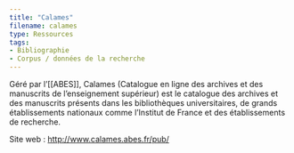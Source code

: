 ```yaml
---
title: "Calames"
filename: calames
type: Ressources
tags:
- Bibliographie
- Corpus / données de la recherche
---
```


Géré par l’[[ABES]], Calames (Catalogue en ligne des archives et des manuscrits de l’enseignement supérieur) est le catalogue des archives et des manuscrits présents dans les bibliothèques universitaires, de grands établissements nationaux comme l’Institut de France et des établissements de recherche.

Site web : <http://www.calames.abes.fr/pub/>

